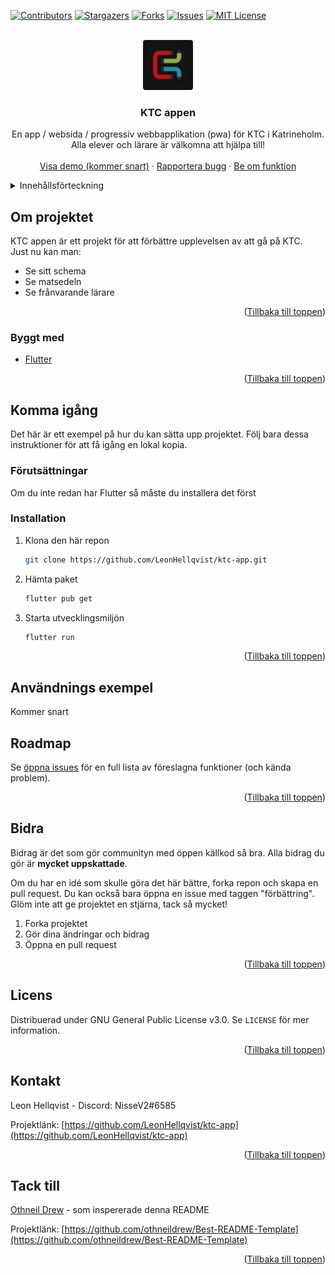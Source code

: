 <div id="top"></div>

[![Contributors][contributors-shield]][contributors-url]
[![Stargazers][stars-shield]][stars-url]
[![Forks][forks-shield]][forks-url]
[![Issues][issues-shield]][issues-url]
[![MIT License][license-shield]][license-url]

<!-- PROJEKT LOGGA -->
<br />
<div align="center">
  <a href="https://github.com/LeonHellqvist/ktc-app">
    <img src="assets/images/Icon-192.png" alt="Logo" width="80" height="80">
  </a>

<h3 align="center">KTC appen</h3>

  <p align="center">
    En app / websida / progressiv webbapplikation (pwa) för KTC i Katrineholm. 
    <br />
    Alla elever och lärare är välkomna att hjälpa till! 
    <br />
    <br />
    <a href="https://youtube.com">Visa demo (kommer snart)</a>
    ·
    <a href="https://github.com/LeonHellqvist/ktc-app/issues">Rapportera bugg</a>
    ·
    <a href="https://github.com/LeonHellqvist/ktc-app/issues">Be om funktion</a>
  </p>
</div>

<!-- INNEHÅLLSFÖRTECKNING -->
<details>
  <summary>Innehållsförteckning</summary>
  <ol>
    <li>
      <a href="#om-projektet">Om projektet</a>
      <ul>
        <li><a href="#byggt-med">Byggt med</a></li>
      </ul>
    </li>
    <li>
      <a href="#komma-igång">Komma igång</a>
      <ul>
        <li><a href="#förutsättningar">Förutsättningar</a></li>
        <li><a href="#installation">Installation</a></li>
      </ul>
    </li>
    <li><a href="#användnings-exempel">Använding</a></li>
    <li><a href="#roadmap">Roadmap</a></li>
    <li><a href="#bidra">Bidra</a></li>
    <li><a href="#licens">Licens</a></li>
    <li><a href="#kontakt">Kontakt</a></li>
  </ol>
</details>

<!-- OM PROJEKTET -->

## Om projektet

KTC appen är ett projekt för att förbättre upplevelsen av att gå på KTC.<br/>
Just nu kan man:

- Se sitt schema
- Se matsedeln
- Se frånvarande lärare

<p align="right">(<a href="#top">Tillbaka till toppen</a>)</p>

### Byggt med

- [Flutter](https://flutter.dev/)

<p align="right">(<a href="#top">Tillbaka till toppen</a>)</p>

<!-- KOMMA IGÅNG -->

## Komma igång

Det här är ett exempel på hur du kan sätta upp projektet. Följ bara dessa instruktioner för att få igång en lokal kopia.

### Förutsättningar

Om du inte redan har Flutter så måste du installera det först

### Installation

1. Klona den här repon
   ```sh
   git clone https://github.com/LeonHellqvist/ktc-app.git
   ```
2. Hämta paket
   ```sh
   flutter pub get
   ```
3. Starta utvecklingsmiljön
   ```sh
   flutter run
   ```

<p align="right">(<a href="#top">Tillbaka till toppen</a>)</p>

<!-- ANVÄNDNINGSEXEMPEL -->

## Användnings exempel

Kommer snart

<!-- ROADMAP -->

## Roadmap

Se [öppna issues](https://github.com/LeonHellqvist/ktc-app/issues) för en full lista av föreslagna funktioner (och kända problem).

<p align="right">(<a href="#top">Tillbaka till toppen</a>)</p>

<!-- BIDRA -->

## Bidra

Bidrag är det som gör communityn med öppen källkod så bra. Alla bidrag du gör är **mycket uppskattade**.

Om du har en idé som skulle göra det här bättre, forka repon och skapa en pull request. Du kan också bara öppna en issue med taggen "förbättring".
Glöm inte att ge projektet en stjärna, tack så mycket!

1. Forka projektet
2. Gör dina ändringar och bidrag
3. Öppna en pull request

<p align="right">(<a href="#top">Tillbaka till toppen</a>)</p>

<!-- LICENS -->

## Licens

Distribuerad under GNU General Public License v3.0. Se `LICENSE` för mer information.

<p align="right">(<a href="#top">Tillbaka till toppen</a>)</p>

<!-- KONTAKT -->

## Kontakt

Leon Hellqvist - Discord: NisseV2#6585

Projektlänk: [https://github.com/LeonHellqvist/ktc-app](https://github.com/LeonHellqvist/ktc-app)

<p align="right">(<a href="#top">Tillbaka till toppen</a>)</p>

<!-- TACK TILL -->

## Tack till

[Othneil Drew](https://github.com/othneildrew) - som inspererade denna README

Projektlänk: [https://github.com/othneildrew/Best-README-Template](https://github.com/othneildrew/Best-README-Template)

<p align="right">(<a href="#top">Tillbaka till toppen</a>)</p>

<!-- MARKDOWN LINKS & IMAGES -->
<!-- https://www.markdownguide.org/basic-syntax/#reference-style-links -->

[contributors-shield]: https://img.shields.io/github/contributors/LeonHellqvist/ktc-app.svg?style=for-the-badge
[contributors-url]: https://github.com/LeonHellqvist/ktc-app/graphs/contributors
[forks-shield]: https://img.shields.io/github/forks/LeonHellqvist/ktc-app.svg?style=for-the-badge
[forks-url]: https://github.com/LeonHellqvist/ktc-app/network/members
[stars-shield]: https://img.shields.io/github/stars/LeonHellqvist/ktc-app.svg?style=for-the-badge
[stars-url]: https://github.com/LeonHellqvist/ktc-app/stargazers
[issues-shield]: https://img.shields.io/github/issues/LeonHellqvist/ktc-app.svg?style=for-the-badge
[issues-url]: https://github.com/LeonHellqvist/ktc-app/issues
[license-shield]: https://img.shields.io/github/license/LeonHellqvist/ktc-app.svg?style=for-the-badge
[license-url]: https://github.com/LeonHellqvist/ktc-app/blob/main/LICENSE.md
